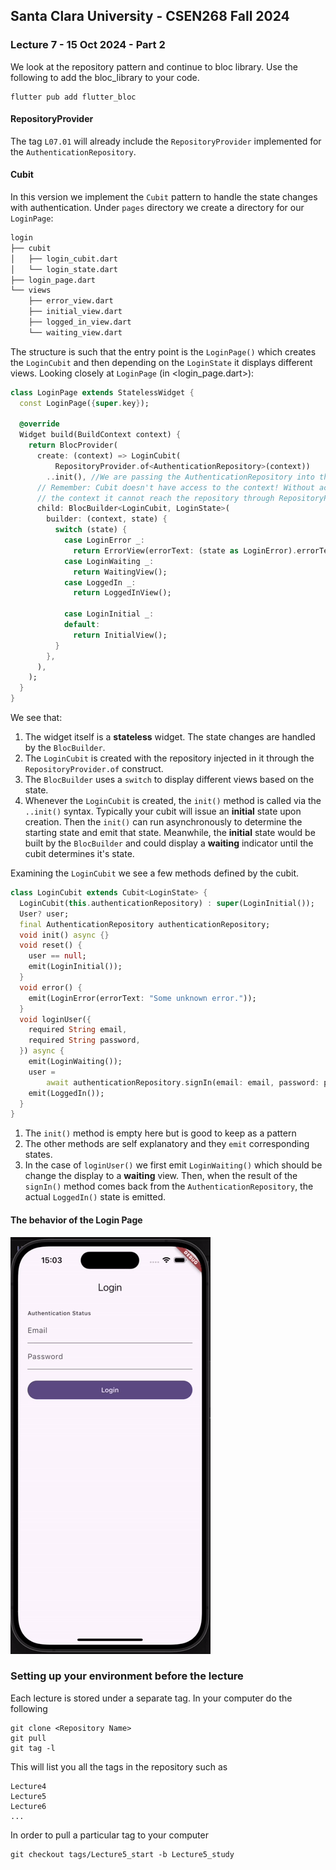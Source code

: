 ## Santa Clara University - CSEN268 Fall 2024

### Lecture 7 - 15 Oct 2024 - Part 2

We look at the repository pattern and continue to bloc library. Use the following to add the bloc_library to your code.

    flutter pub add flutter_bloc

#### RepositoryProvider

The tag `L07.01` will already include the `RepositoryProvider` implemented for the `AuthenticationRepository`.

#### Cubit

In this version we implement the `Cubit` pattern to handle the state changes with authentication. Under `pages` directory we create a directory for our `LoginPage`:
```md
login
├── cubit
│   ├── login_cubit.dart
│   └── login_state.dart
├── login_page.dart
└── views
    ├── error_view.dart
    ├── initial_view.dart
    ├── logged_in_view.dart
    └── waiting_view.dart
```
The structure is such that the entry point is the `LoginPage()` which creates the `LoginCubit` and then depending on the `LoginState` it displays different views. Looking closely at `LoginPage` (in <login_page.dart>):
```dart filename="login_page.dart"
class LoginPage extends StatelessWidget {
  const LoginPage({super.key});

  @override
  Widget build(BuildContext context) {
    return BlocProvider(
      create: (context) => LoginCubit(
          RepositoryProvider.of<AuthenticationRepository>(context))
        ..init(), //We are passing the AuthenticationRepository into the cubit
      // Remember: Cubit doesn't have access to the context! Without access to
      // the context it cannot reach the repository through RepositoryProvider.of<>
      child: BlocBuilder<LoginCubit, LoginState>(
        builder: (context, state) {
          switch (state) {
            case LoginError _:
              return ErrorView(errorText: (state as LoginError).errorText);
            case LoginWaiting _:
              return WaitingView();
            case LoggedIn _:
              return LoggedInView();

            case LoginInitial _:
            default:
              return InitialView();
          }
        },
      ),
    );
  }
}
```
We see that:
1. The widget itself is a **stateless** widget. The state changes are handled by the `BlocBuilder`.
2. The `LoginCubit` is created with the repository injected in it through the `RepositoryProvider.of` construct.
3. The `BlocBuilder` uses a `switch` to display different views based on the state.
4. Whenever the `LoginCubit` is created, the `init()` method is called via the `..init()` syntax. Typically your cubit will issue an
**initial** state upon creation. Then the `init()` can run asynchronously to determine the starting state and emit that state. Meanwhile, the **initial** state would be built by the `BlocBuilder` and could display a **waiting** indicator until the cubit determines it's state.

Examining the `LoginCubit` we see a few methods defined by the cubit.
```dart filename="login_cubit.dart"
class LoginCubit extends Cubit<LoginState> {
  LoginCubit(this.authenticationRepository) : super(LoginInitial());
  User? user;
  final AuthenticationRepository authenticationRepository;
  void init() async {}
  void reset() {
    user == null;
    emit(LoginInitial());
  }
  void error() {
    emit(LoginError(errorText: "Some unknown error."));
  }
  void loginUser({
    required String email,
    required String password,
  }) async {
    emit(LoginWaiting());
    user =
        await authenticationRepository.signIn(email: email, password: password);
    emit(LoggedIn());
  }
}
```
1. The `init()` method is empty here but is good to keep as a pattern
2. The other methods are self explanatory and they `emit` corresponding states.
3. In the case of `loginUser()` we first emit `LoginWaiting()` which should be change the display to a **waiting** view. Then, when the
result of the `signIn()` method comes back from the `AuthenticationRepository`, the actual `LoggedIn()` state is emitted.

#### The behavior of the Login Page

![Login Page](/assets/images/login_cubit_demo.gif)

### Setting up your environment before the lecture

Each lecture is stored under a separate tag. In your computer do the following

    git clone <Repository Name>
    git pull
    git tag -l

This will list you all the tags in the repository such as

    Lecture4
    Lecture5
    Lecture6
    ...

In order to pull a particular tag to your computer

    git checkout tags/Lecture5_start -b Lecture5_study



